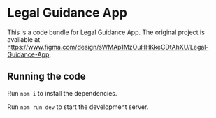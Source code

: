 
  # Legal Guidance App

  This is a code bundle for Legal Guidance App. The original project is available at https://www.figma.com/design/sWMAp1MzOuHHKkeCDtAhXU/Legal-Guidance-App.

  ## Running the code

  Run `npm i` to install the dependencies.

  Run `npm run dev` to start the development server.
  